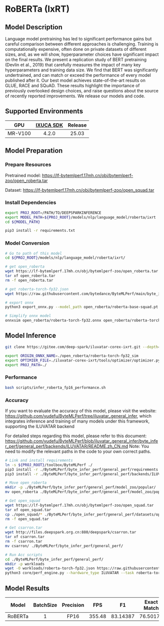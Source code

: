 # RoBERTa (IxRT)

## Model Description

Language model pretraining has led to significant performance gains but careful comparison between different approaches
is challenging. Training is computationally expensive, often done on private datasets of different sizes, and, as we
will show, hyperparameter choices have significant impact on the final results. We present a replication study of BERT
pretraining (Devlin et al., 2019) that carefully measures the impact of many key hyperparameters and training data size.
We find that BERT was significantly undertrained, and can match or exceed the performance of every model published after
it. Our best model achieves state-of-the-art results on GLUE, RACE and SQuAD. These results highlight the importance of
previously overlooked design choices, and raise questions about the source of recently reported improvements. We release
our models and code.

## Supported Environments

| GPU    | [IXUCA SDK](https://gitee.com/deep-spark/deepspark#%E5%A4%A9%E6%95%B0%E6%99%BA%E7%AE%97%E8%BD%AF%E4%BB%B6%E6%A0%88-ixuca) | Release |
| :----: | :----: | :----: |
| MR-V100 | 4.2.0     |  25.03  |

## Model Preparation

### Prepare Resources

Pretrained model: <https://lf-bytemlperf.17mh.cn/obj/bytemlperf-zoo/open_roberta.tar>

Dataset: <https://lf-bytemlperf.17mh.cn/obj/bytemlperf-zoo/open_squad.tar>

### Install Dependencies

```bash
export PROJ_ROOT=/PATH/TO/DEEPSPARKINFERENCE
export MODEL_PATH=${PROJ_ROOT}/models/nlp/language_model/roberta/ixrt
cd ${MODEL_PATH}

pip3 install -r requirements.txt
```

### Model Conversion

```bash
# Go to path of this model
cd ${PROJ_ROOT}/models/nlp/language_model/roberta/ixrt/

# get open_roberta
wget https://lf-bytemlperf.17mh.cn/obj/bytemlperf-zoo/open_roberta.tar
tar xf open_roberta.tar
rm -f open_roberta.tar

# get roberta-torch-fp32.json
wget https://raw.githubusercontent.com/bytedance/ByteMLPerf/main/byte_infer_perf/general_perf/model_zoo/roberta-torch-fp32.json

# export onnx
python3 export_onnx.py --model_path open_roberta/roberta-base-squad.pt --output_path open_roberta/roberta-torch-fp32.onnx

# Simplify onnx model
onnxsim open_roberta/roberta-torch-fp32.onnx open_roberta/roberta-torch-fp32_sim.onnx
```

## Model Inference

```bash
git clone https://gitee.com/deep-spark/iluvatar-corex-ixrt.git --depth=1

export ORIGIN_ONNX_NAME=./open_roberta/roberta-torch-fp32_sim
export OPTIMIER_FILE=./iluvatar-corex-ixrt/tools/optimizer/optimizer.py
export PROJ_PATH=./
```

### Performance

```bash
bash scripts/infer_roberta_fp16_performance.sh
```

### Accuracy

If you want to evaluate the accuracy of this model, please visit the website:
<https://github.com/yudefu/ByteMLPerf/tree/iluvatar_general_infer>, which integrates inference and training of many
models under this framework, supporting the ILUVATAR backend

For detailed steps regarding this model, please refer to this document:
<https://github.com/yudefu/ByteMLPerf/blob/iluvatar_general_infer/byte_infer_perf/general_perf/backends/ILUVATAR/README.zh_CN.md>
Note: You need to modify the relevant paths in the code to your own correct paths.

```bash
# Link and install requirements
ln -s ${PROJ_ROOT}/toolbox/ByteMLPerf ./
pip3 install -r ./ByteMLPerf/byte_infer_perf/general_perf/requirements.txt
pip3 install -r ./ByteMLPerf/byte_infer_perf/general_perf/backends/ILUVATAR/requirements.txt

# Move open_roberta
mkdir -p ./ByteMLPerf/byte_infer_perf/general_perf/model_zoo/popular/
mv open_roberta ./ByteMLPerf/byte_infer_perf/general_perf/model_zoo/popular/

# Get open_squad
wget https://lf-bytemlperf.17mh.cn/obj/bytemlperf-zoo/open_squad.tar
tar xf open_squad.tar
cp ./open_squad/* ./ByteMLPerf/byte_infer_perf/general_perf/datasets/open_squad
rm -f open_squad.tar

# Get csarron.tar
wget http://files.deepspark.org.cn:880/deepspark/csarron.tar
tar xf csarron.tar
rm -f csarron.tar
mv csarron/ ./ByteMLPerf/byte_infer_perf/general_perf/

# Run Acc scripts
cd ./ByteMLPerf/byte_infer_perf/general_perf/
mkdir -p workloads
wget -O workloads/roberta-torch-fp32.json https://raw.githubusercontent.com/bytedance/ByteMLPerf/refs/heads/main/byte_infer_perf/general_perf/workloads/roberta-torch-fp32.json
python3 core/perf_engine.py --hardware_type ILUVATAR --task roberta-torch-fp32
```

## Model Results

| Model   | BatchSize | Precision | FPS    | F1       | Exact Match |
| :----: | :----: | :----: | :----: | :----: | :----: |
| RoBERTa | 1         | FP16      | 355.48 | 83.14387 | 76.50175    |
